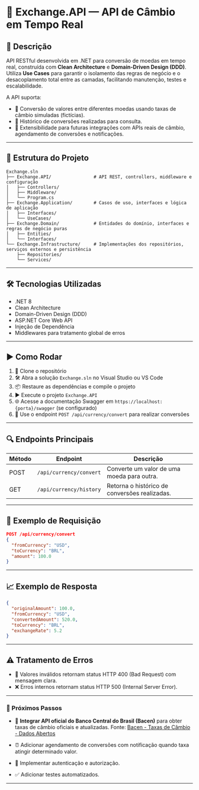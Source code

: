 # 🚀 **Exchange.API — API de Câmbio em Tempo Real**

## 📖 Descrição

API RESTful desenvolvida em .NET para conversão de moedas em tempo real, construída com **Clean Architecture** e **Domain-Driven Design (DDD)**. Utiliza **Use Cases** para garantir o isolamento das regras de negócio e o desacoplamento total entre as camadas, facilitando manutenção, testes e escalabilidade.

A API suporta:

* 💱 Conversão de valores entre diferentes moedas usando taxas de câmbio simuladas (fictícias).
* 📜 Histórico de conversões realizadas para consulta.
* 🔧 Extensibilidade para futuras integrações com APIs reais de câmbio, agendamento de conversões e notificações.

---

## 📁 Estrutura do Projeto

```
Exchange.sln
├── Exchange.API/                # API REST, controllers, middleware e configuração
│   ├── Controllers/
│   ├── Middleware/
│   └── Program.cs
├── Exchange.Application/        # Casos de uso, interfaces e lógica de aplicação
│   ├── Interfaces/
│   └── UseCases/
├── Exchange.Domain/             # Entidades do domínio, interfaces e regras de negócio puras
│   ├── Entities/
│   └── Interfaces/
└── Exchange.Infrastructure/     # Implementações dos repositórios, serviços externos e persistência
    ├── Repositories/
    └── Services/
```

---

## 🛠️ Tecnologias Utilizadas

* .NET 8
* Clean Architecture
* Domain-Driven Design (DDD)
* ASP.NET Core Web API
* Injeção de Dependência
* Middlewares para tratamento global de erros

---

## ▶️ Como Rodar

1. 🔽 Clone o repositório
2. 🛠️ Abra a solução `Exchange.sln` no Visual Studio ou VS Code
3. 📦 Restaure as dependências e compile o projeto
4. ▶️ Execute o projeto `Exchange.API`
5. 🌐 Acesse a documentação Swagger em `https://localhost:{porta}/swagger` (se configurado)
6. 💸 Use o endpoint `POST /api/currency/convert` para realizar conversões

---

## 🔍 Endpoints Principais

| Método | Endpoint                | Descrição                                     |
| ------ | ----------------------- | --------------------------------------------- |
| POST   | `/api/currency/convert` | Converte um valor de uma moeda para outra.    |
| GET    | `/api/currency/history` | Retorna o histórico de conversões realizadas. |

---

## 📄 Exemplo de Requisição

```json
POST /api/currency/convert
{
  "fromCurrency": "USD",
  "toCurrency": "BRL",
  "amount": 100.0
}
```

---

## 📈 Exemplo de Resposta

```json
{
  "originalAmount": 100.0,
  "fromCurrency": "USD",
  "convertedAmount": 520.0,
  "toCurrency": "BRL",
  "exchangeRate": 5.2
}
```

---

## ⚠️ Tratamento de Erros

* 🚫 Valores inválidos retornam status HTTP 400 (Bad Request) com mensagem clara.
* ❌ Erros internos retornam status HTTP 500 (Internal Server Error).

---

### 🚀 Próximos Passos

* 🔗 **Integrar API oficial do Banco Central do Brasil (Bacen)** para obter taxas de câmbio oficiais e atualizadas.
Fonte: [Bacen - Taxas de Câmbio - Dados Abertos](https://dadosabertos.bcb.gov.br/dataset/taxas-de-cambio-todos-os-boletins-diarios/resource/61318ccb-db9d-4d6c-87f5-d8013af7a401?inner_span=True)

* ⏰ Adicionar agendamento de conversões com notificação quando taxa atingir determinado valor.
* 🔐 Implementar autenticação e autorização.
* ✅ Adicionar testes automatizados.

---



